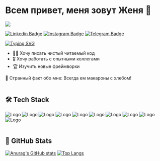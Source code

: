 # Всем привет, меня зовут Женя 👋

![](https://komarev.com/ghpvc/?username=ovodkov-evgeny)

[![Linkedin Badge](https://img.shields.io/badge/-LinkedIn-0e76a8?style=flat-square&logo=Linkedin&logoColor=white)](https://www.linkedin.com/in/evgeny-ovodkov-b3295a233/)
[![Instagram Badge](https://img.shields.io/badge/-Instagram-e4405f?style=flat-square&logo=Instagram&logoColor=white)](https://www.instagram.com/fransys_k/)
[![Telegram Badge](https://img.shields.io/badge/-Telegram-0088cc?style=flat-square&logo=Telegram&logoColor=white)](https://t.me/Kefir4ek)

[![Typing SVG](https://readme-typing-svg.herokuapp.com?font=Montserrat&size=24&duration=3000&color=14AC15&lines=%D0%AF+%D0%BD%D0%B0%D1%87%D0%B8%D0%BD%D0%B0%D1%8E%D1%89%D0%B8%D0%B9+%D1%84%D1%80%D0%BE%D0%BD%D1%82%D0%B5%D0%BD%D0%B4%D0%B5%D1%80+%F0%9F%92%BB;%D0%9B%D1%8E%D0%B1%D0%BB%D1%8E+streetball+%F0%9F%8F%80;%D0%98+%D0%BF%D1%83%D1%82%D0%B5%D1%88%D0%B5%D1%81%D1%82%D0%B2%D0%B8%D1%8F+%F0%9F%8F%9D;Nice+to+e-meet+you+%F0%9F%99%82)](https://git.io/typing-svg)


* 👨‍💻 Хочу писать чистый читаемый код
* 🎖 Хочу работать с опытными коллегами
* 🏆 Изучить новые фреймворки 

🥴 Странный факт обо мне: Всегда ем макароны с хлебом!
&nbsp;  
&nbsp;  

 
## 🛠 Tech Stack

![Logo](https://cdn.icon-icons.com/icons2/2107/PNG/48/file_type_js_official_icon_130509.png)
![Logo](https://cdn.icon-icons.com/icons2/2415/PNG/48/react_original_logo_icon_146374.png)
![Logo](https://cdn.icon-icons.com/icons2/2107/PNG/48/file_type_html_icon_130541.png)
![Logo](https://cdn.icon-icons.com/icons2/2107/PNG/48/file_type_css_icon_130661.png)
![Logo](https://cdn.icon-icons.com/icons2/2415/PNG/48/sass_original_logo_icon_146350.png)
![Logo](https://cdn.icon-icons.com/icons2/2107/PNG/48/file_type_node_icon_130301.png)
![Logo](https://cdn.icon-icons.com/icons2/2415/PNG/48/webpack_original_logo_icon_146300.png)
![Logo](https://cdn.icon-icons.com/icons2/2415/PNG/48/mongodb_plain_wordmark_logo_icon_146423.png)
![Logo](https://cdn.icon-icons.com/icons2/2415/PNG/48/git_original_wordmark_logo_icon_146510.png)
![Logo](https://cdn.icon-icons.com/icons2/2107/PNG/48/file_type_vscode_icon_130084.png)
&nbsp;  
&nbsp;  

## 🤯 GitHub Stats

[![Anurag's GitHub stats](https://github-readme-stats.vercel.app/api?username=ovodkov-evgeny)](https://github.com/anuraghazra/github-readme-stats)
[![Top Langs](https://github-readme-stats.vercel.app/api/top-langs/?username=ovodkov-evgeny&exclude_repo=fillit,1439277-technomart-28,init,fdf,pulse_web_project,common-words,AuthorizationVK,GNL,Lessons,iOS_Learning_Projects&hide=c,php,swift&layout=compact)](https://github.com/anuraghazra/github-readme-stats)
